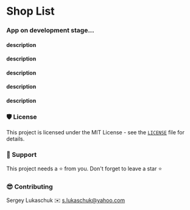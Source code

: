 # Shop List

### App on development stage...


#### description
#### description
#### description
#### description
#### description


### 🛡️ License

This project is licensed under the MIT License - see the [`LICENSE`](https://github.com/lgreydev/ShoppingList/blob/master/License) file for details.

### 🙏 Support

This project needs a ⭐️ from you. Don't forget to leave a star ⭐️

### 😎 Contributing
Sergey Lukaschuk ✉️ s.lukaschuk@yahoo.com

